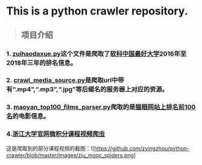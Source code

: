 # This is a python crawler repository.


>## 项目介绍
### 1. [zuihaodaxue.py](https://github.com/zyingzhou/python-crawler/blob/master/zuihaodaxue.py)这个文件是爬取了[软科中国最好大学](http://www.zuihaodaxue.com/zuihaodaxuepaiming2018.html)2016年至2018年三年的排名信息。
### 2. [crawl_media_source.py](https://github.com/zyingzhou/python-crawler/blob/master/crawl_media_source.py)是爬取url中带有“.mp4”,“.mp3”,“.jpg”等后缀名的服务器上对应的资源。
### 3. [maoyan_top100_films_parser.py](https://github.com/zyingzhou/python-crawler/blob/master/maoyan_top100_films_parser.py)爬取的是[猫眼网站上排名前100名](http://maoyan.com/board/4)的电影信息。

### 4.[浙江大学官网微积分课程视频爬虫](https://github.com/zyingzhou/python-crawler/blob/master/ZJU_MOOC_spider.py "浙江大学官网微积分课程视频爬虫")
这是爬取到的部分课程视频的截图：![https://github.com/zyingzhou/python-crawler/blob/master/images/zju_mooc_spiders.png]

